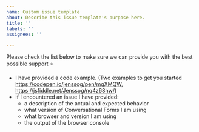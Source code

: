 ```yaml
---
name: Custom issue template
about: Describe this issue template's purpose here.
title: ''
labels: ''
assignees: ''

---
```


Please check the list below to make sure we can provide you with the best possible support :star: 

- I have provided a code example. (Two examples to get you started https://codepen.io/jenssog/pen/mqXMQW, https://jsfiddle.net/Jenssog/nq4z68hw/)
- If I encountered an issue I have provided:
  - a description of the actual and expected behavior
  - what version of Conversational Forms I am using
  - what browser and version I am using
  - the output of the browser console
